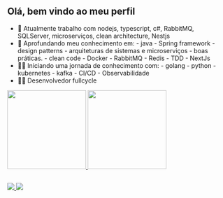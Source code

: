 ## Olá, bem vindo ao meu perfil


- 🔭 Atualmente trabalho com nodejs, typescript, c#, RabbitMQ, SQLServer, microserviços, clean architecture, Nestjs
- 🌱 Aprofundando meu conhecimento em:
       -  java
       -  Spring framework
       -  design patterns
       -  arquiteturas de sistemas e microserviços
       -  boas práticas.
       -  clean code
       -  Docker
       -  RabbitMQ
       -  Redis
       -  TDD
       -  NextJs
- 🐱‍🏍 Iniciando uma jornada de conhecimento com:
       - golang 
       - python
       - kubernetes
       - kafka
       - CI/CD
       - Observabilidade
- 🐱‍👤 Desenvolvedor fullcycle

<div>
  <a href="https://github.com/Emanoel01">
   <img height="180em" src="https://github-readme-stats.vercel.app/api?username=Emanoel01&show_icons=true&theme=dark&include_all_commits=true&count_private=true"/>
   <img height="180em" src="https://github-readme-stats.vercel.app/api/top-langs/?username=Emanoel01&layout=compact&langs_count=32&theme=dark&hide=html,shell,css,xslt,batchfile"/>
<!--     <img height="180em" src="https://github-readme-stats.vercel.app/api/top-langs/?username=Emanoel01&layout=compact&langs_count=4&theme=dark"/> -->
</div>
  
  ##
  
<div>
  <a href="mailto:emanoelbamorin@gmail.com"> 
    <img src="https://img.shields.io/badge/Gmail-D14836?style=for-the-badge&logo=gmail&logoColor=white" target="_blank"/>
  </a>
  <a href="https://www.linkedin.com/in/emanoel-barbosa-132b75199/">
    <img src="https://img.shields.io/badge/LinkedIn-0077B5?style=for-the-badge&logo=linkedin&logoColor=white"/>
  </a>
</div>

